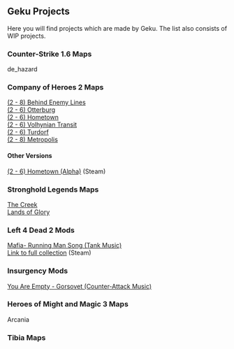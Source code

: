 ## Geku Projects

Here you will find projects which are made by Geku. The list also consists of WIP projects.

### Counter-Strike 1.6 Maps

de_hazard

### Company of Heroes 2 Maps

[(2 - 8) Behind Enemy Lines](https://gekusite.github.io/COH2001/)<br/>
[(2 - 6) Otterburg](https://gekusite.github.io/COH2002/)<br/>
[(2 - 6) Hometown](https://gekusite.github.io/COH2003/)<br/>
[(2 - 6) Volhynian Transit](https://gekusite.github.io/COH2004/)<br/>
[(2 - 6) Turdorf](https://gekusite.github.io/COH2005/)<br/>
[(2 - 8) Metropolis](https://gekusite.github.io/COH2006/)<br/>

#### Other Versions

[(2 - 6) Hometown (Alpha)](https://steamcommunity.com/sharedfiles/filedetails/?id=761043435/) (Steam) <br/>

### Stronghold Legends Maps

[The Creek](https://gekusite.github.io/SHL001/)<br/>
[Lands of Glory](https://gekusite.github.io/SHL002/)<br/>

### Left 4 Dead 2 Mods

[Mafia- Running Man Song (Tank Music)](https://gekusite.github.io/L4D2001/)<br/>
[Link to full collection](https://steamcommunity.com/sharedfiles/filedetails/?id=1301540591/) (Steam)<br/>

### Insurgency Mods

[You Are Empty - Gorsovet (Counter-Attack Music)](https://gekusite.github.io/INSR001/)<br/>

### Heroes of Might and Magic 3 Maps

Arcania

### Tibia Maps


